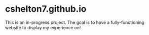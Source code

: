 # cshelton7.github.io
This is an in-progress project. The goal is to have a fully-functioning website to display my experience on!
